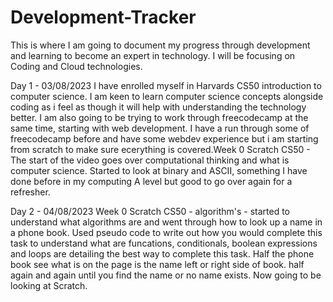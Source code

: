 # Development-Tracker
This is where I am going to document my progress through development and learning to become an expert in technology. I will be focusing on Coding and Cloud technologies.

Day 1 - 03/08/2023
I have enrolled myself in Harvards CS50 introduction to computer science. I am keen to learn computer science concepts alongside coding as i feel as though it will help with understanding the technology better.
I am also going to be trying to work through freecodecamp at the same time, starting with web development. I have a run through some of freecodecamp before and have some webdev experience but i am starting from scratch to make sure ecerything is covered.Week 0 Scratch CS50 - The start of the video goes over computational thinking and what is computer science. Started to look at binary and ASCII, something I have done before in my computing A level but good to go over again for a refresher.

Day 2 - 04/08/2023
Week 0 Scratch CS50 - algorithm's - started to understand what algorithms are and went through how to look up a name in a phone book. Used pseudo code to write out how you would complete this task to understand what are funcations, conditionals, boolean expressions and loops are detailing the best way to complete this task. Half the phone book see what is on the page is the name left or right side of book. half again and again until you find the name or no name exists.
Now going to be looking at Scratch.
